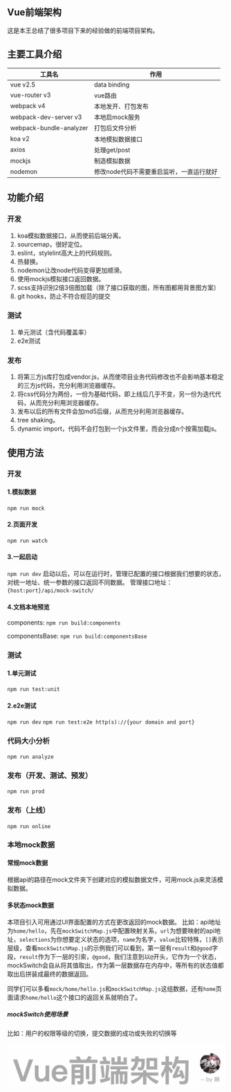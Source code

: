 Vue前端架构
---
这是本王总结了很多项目下来的经验做的前端项目架构。

主要工具介绍
---
工具名                   | 作用
----------------------- | ------
vue v2.5                | data binding
vue-router v3           | vue路由
webpack v4              | 本地发开、打包发布
webpack-dev-server v3   | 本地启mock服务
webpack-bundle-analyzer | 打包后文件分析
koa v2                  | 本地模拟数据接口
axios                   | 处理get/post
mockjs                  | 制造模拟数据
nodemon                 | 修改node代码不需要重启监听，一直运行就好

功能介绍
---
### 开发
1. koa模拟数据接口，从而使前后端分离。
2. sourcemap，很好定位。
3. eslint，stylelint高大上的代码规则。
4. 热替换。
5. nodemon让改node代码变得更加顺滑。
6. 使用mockjs模拟接口返回数据。
7. scss支持识别2倍3倍图加载（除了接口获取的图，所有图都用背景图方案）
8. git hooks，防止不符合规范的提交

### 测试
1. 单元测试（含代码覆盖率）
2. e2e测试

### 发布
1. 将第三方js库打包成vendor.js，从而使项目业务代码修改也不会影响基本稳定的三方js代码，充分利用浏览器缓存。
2. 将css代码分为两份，一份为基础代码，即上线后几乎不变，另一份为迭代代码，从而充分利用浏览器缓存。
3. 发布以后的所有文件会加md5后缀，从而充分利用浏览器缓存。
4. tree shaking。
5. dynamic import，代码不会打包到一个js文件里，而会分成n个按需加载js。

使用方法
---
### 开发
#### 1.模拟数据
`npm run mock`

#### 2.页面开发
`npm run watch`

#### 3.一起启动
`npm run dev`
启动以后，可以在运行时，管理已配置的接口根据我们想要的状态，对统一地址、统一参数的接口返回不同数据。
管理接口地址：`{host:port}/api/mock-switch/`

#### 4.文档本地预览
components: `npm run build:components`

componentsBase: `npm run build:componentsBase`

### 测试
#### 1.单元测试
`npm run test:unit`

#### 2.e2e测试
`npm run dev`
`npm run test:e2e http(s)://{your domain and port}`

### 代码大小分析
`npm run analyze`

### 发布（开发、测试、预发）
`npm run prod`

### 发布（上线）
`npm run online`

### 本地mock数据
#### 常规mock数据
根据api的路径在mock文件夹下创建对应的模拟数据文件，可用mock.js来灵活模拟数据。
#### 多状态mock数据
本项目引入可用通过UI界面配置的方式在更改返回的mock数据。
比如：api地址为`home/hello`，先在`mockSwitchMap.js`中配置映射关系，`url`为想要映射的api地址，`selections`为你想要定义状态的选项，`name`为名字，`value`比较特殊，`[]`表示层级，查看`mockSwitchMap.js`的示例我们可以看到，第一层有`result`和`@good`字段，`result`作为下一层的引索，`@good`，我们注意到以`@`开头，它作为一个状态，mockSwitch会自从将其值取出，作为第一层数据存在内存中，等所有的状态值都取出后拼装成最终的数据返回。

同学们可以多看`mock/home/hello.js`和`mockSwitchMap.js`这组数据，还有`home`页面请求`home/hello`这个接口的返回关系就明白了。

##### mockSwitch使用场景
比如：用户的权限等级的切换，提交数据的成功或失败的切换等

![Vue前端架构](https://github.com/CodeLittlePrince/ImagesForGithub/blob/master/vue-construct-1.png?raw=true)
